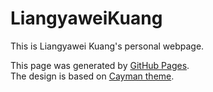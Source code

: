 # LiangyaweiKuang
This is Liangyawei Kuang's personal webpage.

This page was generated by [GitHub Pages](https://pages.github.com/).  
The design is based on [Cayman theme](https://github.com/pages-themes/cayman#readme).
